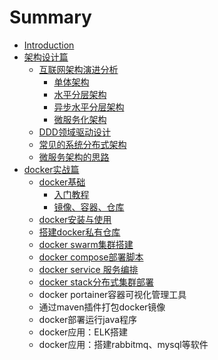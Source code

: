 # Summary

* [Introduction](README.md)
* [架构设计篇](jia-gou-she-ji-pian.md)
  * [互联网架构演进分析](jia-gou-she-ji-pian/hu-lian-wang-jia-gou-yan-jin-fen-xi.md)
    * [单体架构](jia-gou-she-ji-pian/hu-lian-wang-jia-gou-yan-jin-fen-xi/dan-ti-jia-gou.md)
    * [水平分层架构](jia-gou-she-ji-pian/hu-lian-wang-jia-gou-yan-jin-fen-xi/shui-ping-fen-ceng-jia-gou.md)
    * [异步水平分层架构](jia-gou-she-ji-pian/hu-lian-wang-jia-gou-yan-jin-fen-xi/yi-bu-shui-ping-fen-ceng-jia-gou.md)
    * [微服务化架构](jia-gou-she-ji-pian/hu-lian-wang-jia-gou-yan-jin-fen-xi/wei-fu-wu-hua-jia-gou.md)
  * [DDD领域驱动设计](jia-gou-she-ji-pian/dddling-yu-qu-dong-she-ji.md)
  * [常见的系统分布式架构](jia-gou-she-ji-pian/chang-jian-de-xi-tong-fen-bu-shi-jia-gou.md)
  * [微服务架构的思路](jia-gou-she-ji-pian/wei-fu-wu-jia-gou-de-si-lu.md)
* [docker实战篇](dockershi-zhan-pian.md)
  * [docker基础](dockershi-zhan-pian/dockerji-chu.md)
    * [入门教程](dockershi-zhan-pian/dockerji-chu/ru-men-jiao-cheng.md)
    * [镜像、容器、仓库](dockershi-zhan-pian/dockerji-chu/jing-xiang.md)
  * [docker安装与使用](dockershi-zhan-pian/dockeran-zhuang-yu-shi-yong.md)
  * [搭建docker私有仓库](dockershi-zhan-pian/da-jian-docker-si-you-cang-ku.md)
  * [docker swarm集群搭建](dockershi-zhan-pian/docker-swarmji-qun-da-jian.md)
  * [docker compose部署脚本](dockershi-zhan-pian/docker-composebu-shu-jiao-ben.md)
  * [docker service 服务编排 ](dockershi-zhan-pian/docker-service-fu-wu-bian-pai.md)
  * [docker stack分布式集群部署 ](dockershi-zhan-pian/docker-stackfen-bu-shi-ji-qun-bu-shu.md)
  * docker portainer容器可视化管理工具
  * 通过maven插件打包docker镜像
  * docker部署运行java程序
  * docker应用：ELK搭建
  * docker应用：搭建rabbitmq、mysql等软件

